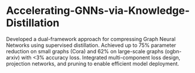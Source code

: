 # Accelerating-GNNs-via-Knowledge-Distillation
Developed a dual-framework approach for compressing Graph Neural Networks using supervised distillation. Achieved up to 75\% parameter reduction on small graphs (Cora) and 62\% on large-scale graphs (ogbn-arxiv) with &lt;3\% accuracy loss. Integrated multi-component loss design, projection networks, and pruning to enable efficient model deployment.
